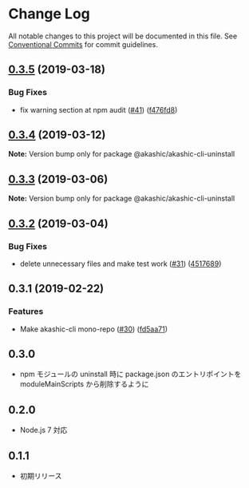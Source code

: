 # Change Log

All notable changes to this project will be documented in this file.
See [Conventional Commits](https://conventionalcommits.org) for commit guidelines.

## [0.3.5](https://github-com-akashic-cli/akashic-games/akashic-cli/compare/@akashic/akashic-cli-uninstall@0.3.4...@akashic/akashic-cli-uninstall@0.3.5) (2019-03-18)


### Bug Fixes

* fix warning section at npm audit ([#41](https://github-com-akashic-cli/akashic-games/akashic-cli/issues/41)) ([f476fd8](https://github-com-akashic-cli/akashic-games/akashic-cli/commit/f476fd8))





## [0.3.4](https://github-com-akashic-cli/akashic-games/akashic-cli/compare/@akashic/akashic-cli-uninstall@0.3.3...@akashic/akashic-cli-uninstall@0.3.4) (2019-03-12)

**Note:** Version bump only for package @akashic/akashic-cli-uninstall





## [0.3.3](https://github-com-akashic-cli/akashic-games/akashic-cli/compare/@akashic/akashic-cli-uninstall@0.3.2...@akashic/akashic-cli-uninstall@0.3.3) (2019-03-06)

**Note:** Version bump only for package @akashic/akashic-cli-uninstall





## [0.3.2](https://github-com-akashic-cli/akashic-games/akashic-cli/compare/@akashic/akashic-cli-uninstall@0.3.1...@akashic/akashic-cli-uninstall@0.3.2) (2019-03-04)


### Bug Fixes

* delete unnecessary files and make test work ([#31](https://github-com-akashic-cli/akashic-games/akashic-cli/issues/31)) ([4517689](https://github-com-akashic-cli/akashic-games/akashic-cli/commit/4517689))





## 0.3.1 (2019-02-22)


### Features

* Make akashic-cli mono-repo ([#30](https://github-com-akashic-cli/akashic-games/akashic-cli/issues/30)) ([fd5aa71](https://github-com-akashic-cli/akashic-games/akashic-cli/commit/fd5aa71))





## 0.3.0
* npm モジュールの uninstall 時に package.json のエントリポイントを moduleMainScripts から削除するように

## 0.2.0

* Node.js 7 対応

## 0.1.1
* 初期リリース
